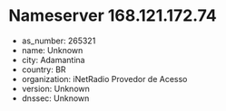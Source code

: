 # Nameserver 168.121.172.74

* as_number: 265321
* name: Unknown
* city: Adamantina
* country: BR
* organization: iNetRadio Provedor de Acesso
* version: Unknown
* dnssec: Unknown
